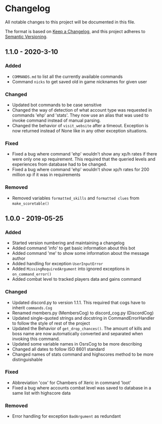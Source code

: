 # Changelog
All notable changes to this project will be documented in this file.

The format is based on [Keep a Changelog](https://keepachangelog.com/en/1.0.0/),
and this project adheres to [Semantic Versioning](https://semver.org/spec/v2.0.0.html).

## 1.1.0 - 2020-3-10

### Added
- `COMMANDS.md` to list all the currently available commands
- Command `nicks` to get saved old in game nicknames for given user

### Changed
- Updated bot commands to be case sensitive
- Changed the way of detection of what account type was requested in commands 'ehp' and 'stats'. They now use an alias 
that was used to invoke command instead of manual parsing.
- Changed the behavior of `visit_website` after a timeout. Exception is now returned instead of None like in any other 
exception situations.

### Fixed
- Fixed a bug where command 'ehp' wouldn't show any xp/h rates if there were only one xp requirement. This required that 
the queried levels and experiences from database had to be changed.
- Fixed a bug where command 'ehp' wouldn't show xp/h rates for 200 million xp if it was in requirements

### Removed
- Removed variables `formatted_skills` and `formatted clues` from `make_scoretable()`

## 1.0.0 - 2019-05-25

### Added
- Started version numbering and maintaining a changelog
- Added command 'info' to get basic information about this bot
- Added command 'me' to show some information about the message author
- Added handling for exception `UserInputError`
- Added `MissingRequiredArgument` into ignored exceptions in `on_command_error()`
- Added combat level to tracked players data and gains command

### Changed
- Updated discord.py to version 1.1.1. This required that cogs have to inherit `commands.Cog`
- Renamed members.py (MembersCog) to discord_cog.py (DiscordCog)
- Updated single-quoted strings and docstring in CommandErrorHandler to follow the style of rest of the project
- Updated the Behavior of `get_drop_chances()`. The amount of kills and boss name are now automatically converted and 
separated when invoking this command.
- Updated some variable names in OsrsCog to be more describing
- Changed all dates to follow ISO 8601 standard
- Changed names of stats command and highscores method to be more distinguishable

### Fixed
- Abbreviation 'cox' for Chambers of Xeric in command 'loot'
- Fixed a bug where accounts combat level was saved to database in a same list with highscore data

### Removed
- Error handling for exception `BadArgument` as redundant
